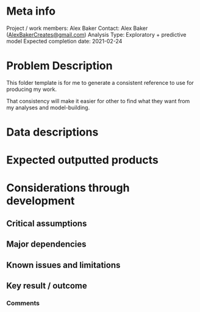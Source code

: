 # Meta info
Project / work members: Alex Baker
Contact: Alex Baker (AlexBakerCreates@gmail.com)
Analysis Type: Exploratory + predictive model
Expected completion date: 2021-02-24

# Problem Description

This folder template is for me to generate a consistent reference to use for producing my work.

That consistency will make it easier for other to find what they want from my analyses and model-building.

# Data descriptions

# Expected outputted products

# Considerations through development
## Critical assumptions

## Major dependencies

## Known issues and limitations

## Key result / outcome


### Comments 